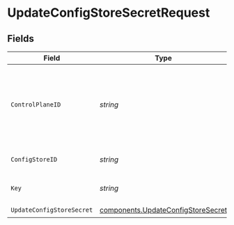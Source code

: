 # UpdateConfigStoreSecretRequest


## Fields

| Field                                                                                    | Type                                                                                     | Required                                                                                 | Description                                                                              | Example                                                                                  |
| ---------------------------------------------------------------------------------------- | ---------------------------------------------------------------------------------------- | ---------------------------------------------------------------------------------------- | ---------------------------------------------------------------------------------------- | ---------------------------------------------------------------------------------------- |
| `ControlPlaneID`                                                                         | *string*                                                                                 | :heavy_check_mark:                                                                       | The UUID of your control plane. This variable is available in the Konnect manager.       | 9524ec7d-36d9-465d-a8c5-83a3c9390458                                                     |
| `ConfigStoreID`                                                                          | *string*                                                                                 | :heavy_check_mark:                                                                       | Config Store identifier                                                                  | d32d905a-ed33-46a3-a093-d8f536af9a8a                                                     |
| `Key`                                                                                    | *string*                                                                                 | :heavy_check_mark:                                                                       | Config Store Secret key                                                                  | ConfigStoreSecretKey                                                                     |
| `UpdateConfigStoreSecret`                                                                | [components.UpdateConfigStoreSecret](../../models/components/updateconfigstoresecret.md) | :heavy_check_mark:                                                                       | N/A                                                                                      |                                                                                          |